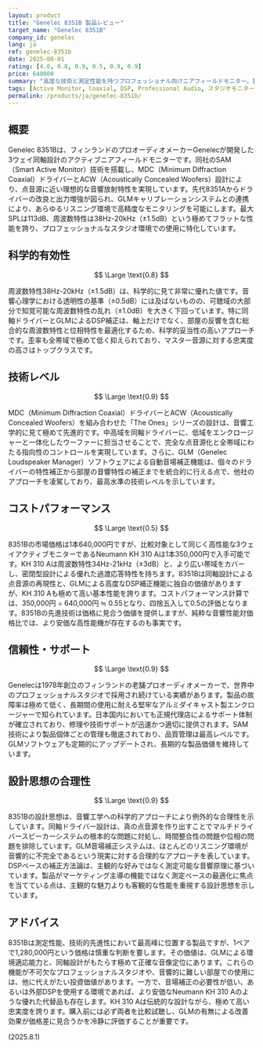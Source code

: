 ```yaml
---
layout: product
title: "Genelec 8351B 製品レビュー"
target_name: "Genelec 8351B"
company_id: genelec
lang: ja
ref: genelec-8351b
date: 2025-08-01
rating: [4.0, 0.8, 0.9, 0.5, 0.9, 0.9]
price: 640000
summary: "高度な技術と測定性能を持つプロフェッショナル向けニアフィールドモニター。独自の同軸設計とDSP補正は最高水準だが、価格は相応。"
tags: [Active Monitor, Coaxial, DSP, Professional Audio, スタジオモニター]
permalink: /products/ja/genelec-8351b/
---
```

## 概要

Genelec 8351Bは、フィンランドのプロオーディオメーカーGenelecが開発した3ウェイ同軸設計のアクティブニアフィールドモニターです。同社のSAM（Smart Active Monitor）技術を搭載し、MDC（Minimum Diffraction Coaxial）ドライバーとACW（Acoustically Concealed Woofers）設計により、点音源に近い理想的な音響放射特性を実現しています。先代8351Aからドライバーの改良と出力増強が図られ、GLMキャリブレーションシステムとの連携により、あらゆるリスニング環境で高精度なモニタリングを可能にします。最大SPLは113dB、周波数特性は38Hz-20kHz（±1.5dB）という極めてフラットな性能を誇り、プロフェッショナルなスタジオ環境での使用に特化しています。

## 科学的有効性

$$ \Large \text{0.8} $$

周波数特性38Hz-20kHz（±1.5dB）は、科学的に見て非常に優れた値です。音響心理学における透明性の基準（±0.5dB）には及ばないものの、可聴域の大部分で知覚可能な周波数特性の乱れ（±1.0dB）を大きく下回っています。特に同軸ドライバーとGLMによるDSP補正は、軸上だけでなく、部屋の反響を含む総合的な周波数特性と位相特性を最適化するため、科学的妥当性の高いアプローチです。歪率も全帯域で極めて低く抑えられており、マスター音源に対する忠実度の高さはトップクラスです。

## 技術レベル

$$ \Large \text{0.9} $$

MDC（Minimum Diffraction Coaxial）ドライバーとACW（Acoustically Concealed Woofers）を組み合わせた「The Ones」シリーズの設計は、音響工学的に見て極めて先進的です。中高域を同軸ドライバーに、低域をエンクロージャーと一体化したウーファーに担当させることで、完全な点音源化と全帯域にわたる指向性のコントロールを実現しています。さらに、GLM（Genelec Loudspeaker Manager）ソフトウェアによる自動音場補正機能は、個々のドライバーの特性補正から部屋の音響特性の補正までを統合的に行える点で、他社のアプローチを凌駕しており、最高水準の技術レベルを示しています。

## コストパフォーマンス

$$ \Large \text{0.5} $$

8351Bの市場価格は1本640,000円ですが、比較対象として同じく高性能な3ウェイアクティブモニターであるNeumann KH 310 Aは1本350,000円で入手可能です。KH 310 Aは周波数特性34Hz-21kHz（±3dB）と、より広い帯域をカバーし、密閉型設計による優れた過渡応答特性を持ちます。8351Bは同軸設計による点音源の再現性と、GLMによる高度なDSP補正機能に独自の価値がありますが、KH 310 Aも極めて高い基本性能を誇ります。コストパフォーマンス計算では、350,000円 ÷ 640,000円 ≒ 0.55となり、四捨五入して0.5の評価となります。8351Bの先進技術は価格に見合う価値を提供しますが、純粋な音響性能対価格比では、より安価な高性能機が存在するのも事実です。

## 信頼性・サポート

$$ \Large \text{0.9} $$

Genelecは1978年創立のフィンランドの老舗プロオーディオメーカーで、世界中のプロフェッショナルスタジオで採用され続けている実績があります。製品の故障率は極めて低く、長期間の使用に耐える堅牢なアルミダイキャスト製エンクロージャーで知られています。日本国内においても正規代理店によるサポート体制が確立されており、修理や技術サポートが迅速かつ適切に提供されます。SAM技術により製品個体ごとの管理も徹底されており、品質管理は最高レベルです。GLMソフトウェアも定期的にアップデートされ、長期的な製品価値を維持しています。

## 設計思想の合理性

$$ \Large \text{0.9} $$

8351Bの設計思想は、音響工学への科学的アプローチにより例外的な合理性を示しています。同軸ドライバー設計は、真の点音源を作り出すことでマルチドライバースピーカーシステムの根本的な問題に対処し、時間整合性の問題や位相の問題を排除しています。GLM音場補正システムは、ほとんどのリスニング環境が音響的に不完全であるという現実に対する合理的なアプローチを表しています。DSPベースの補正方法論は、主観的な好みではなく測定可能な音響原理に基づいています。製品がマーケティング主導の機能ではなく測定ベースの最適化に焦点を当てている点は、主観的な魅力よりも客観的な性能を重視する設計思想を示しています。

## アドバイス

8351Bは測定性能、技術的先進性において最高峰に位置する製品ですが、1ペアで1,280,000円という価格は慎重な判断を要します。その価値は、GLMによる環境適応能力と、同軸設計がもたらす極めて正確な音像定位にあります。これらの機能が不可欠なプロフェッショナルスタジオや、音響的に難しい部屋での使用には、他に代えがたい投資価値があります。一方で、音場補正の必要性が低い、あるいは外部DSPを使用する環境であれば、より安価なNeumann KH 310 Aのような優れた代替品も存在します。KH 310 Aは伝統的な設計ながら、極めて高い忠実度を誇ります。購入前には必ず両者を比較試聴し、GLMの有無による改善効果が価格差に見合うかを冷静に評価することが重要です。

(2025.8.1)
